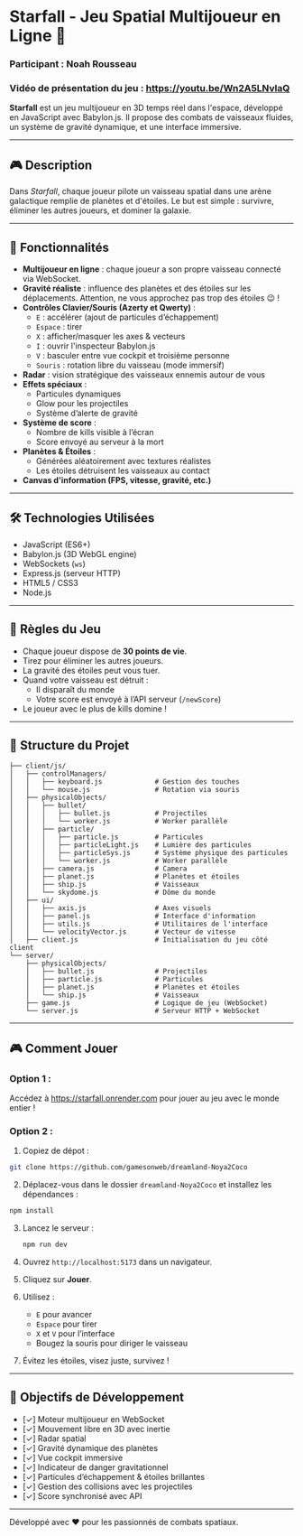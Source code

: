 # Starfall - Jeu Spatial Multijoueur en Ligne 🚀

### Participant : **Noah Rousseau**
### Vidéo de présentation du jeu : https://youtu.be/Wn2A5LNvlaQ

**Starfall** est un jeu multijoueur en 3D temps réel dans l'espace, développé en JavaScript avec Babylon.js. Il propose des combats de vaisseaux fluides, un système de gravité dynamique, et une interface immersive.

---

## 🎮 Description

Dans *Starfall*, chaque joueur pilote un vaisseau spatial dans une arène galactique remplie de planètes et d'étoiles. Le but est simple : survivre, éliminer les autres joueurs, et dominer la galaxie.

---

## 🚀 Fonctionnalités

- **Multijoueur en ligne** : chaque joueur a son propre vaisseau connecté via WebSocket.
- **Gravité réaliste** : influence des planètes et des étoiles sur les déplacements. Attention, ne vous approchez pas trop des étoiles 😉 !
- **Contrôles Clavier/Souris (Azerty et Qwerty)** :
  - `E` : accélérer (ajout de particules d’échappement)
  - `Espace` : tirer
  - `X` : afficher/masquer les axes & vecteurs
  - `I` : ouvrir l'inspecteur Babylon.js
  - `V` : basculer entre vue cockpit et troisième personne
  - `Souris` : rotation libre du vaisseau (mode immersif)
- **Radar** : vision stratégique des vaisseaux ennemis autour de vous
- **Effets spéciaux** :
  - Particules dynamiques
  - Glow pour les projectiles
  - Système d’alerte de gravité
- **Système de score** :
  - Nombre de kills visible à l’écran
  - Score envoyé au serveur à la mort
- **Planètes & Étoiles** :
  - Générées aléatoirement avec textures réalistes
  - Les étoiles détruisent les vaisseaux au contact
- **Canvas d'information (FPS, vitesse, gravité, etc.)**

---

## 🛠️ Technologies Utilisées

- JavaScript (ES6+)
- Babylon.js (3D WebGL engine)
- WebSockets (`ws`)
- Express.js (serveur HTTP)
- HTML5 / CSS3
- Node.js

---

## 🎯 Règles du Jeu

- Chaque joueur dispose de **30 points de vie**.
- Tirez pour éliminer les autres joueurs.
- La gravité des étoiles peut vous tuer.
- Quand votre vaisseau est détruit :
  - Il disparaît du monde
  - Votre score est envoyé à l’API serveur (`/newScore`)
- Le joueur avec le plus de kills domine !

---

## 📁 Structure du Projet

```
├── client/js/
│   ├── controlManagers/
│   │   ├── keyboard.js             # Gestion des touches
│   │   └── mouse.js                # Rotation via souris
│   ├── physicalObjects/
│   │   ├── bullet/
│   │   │   ├── bullet.js           # Projectiles 
│   │   │   └── worker.js           # Worker parallèle
│   │   ├── particle/
│   │   │   ├── particle.js         # Particules 
│   │   │   ├── particleLight.js    # Lumière des particules 
│   │   │   ├── particleSys.js      # Système physique des particules 
│   │   │   └── worker.js           # Worker parallèle 
│   │   ├── camera.js               # Camera
│   │   ├── planet.js               # Planètes et étoiles
│   │   ├── ship.js                 # Vaisseaux
│   │   └── skydome.js              # Dôme du monde
│   ├── ui/
│   │   ├── axis.js                 # Axes visuels
│   │   ├── panel.js                # Interface d'information
│   │   ├── utils.js                # Utilitaires de l'interface
│   │   └── velocityVector.js       # Vecteur de vitesse
│   ├── client.js                   # Initialisation du jeu côté client
└── server/
    ├── physicalObjects/
    │   ├── bullet.js               # Projectiles 
    │   ├── particle.js             # Particules 
    │   ├── planet.js               # Planètes et étoiles
    │   └── ship.js                 # Vaisseaux
    ├── game.js                     # Logique de jeu (WebSocket)
    └── server.js                   # Serveur HTTP + WebSocket
```

---

## 🎮 Comment Jouer

### Option 1 :
Accédez à https://starfall.onrender.com pour jouer au jeu avec le monde entier !

### Option 2 :
1. Copiez de dépot :
  ```bash
  git clone https://github.com/gamesonweb/dreamland-Noya2Coco
  ```

2. Déplacez-vous dans le dossier `dreamland-Noya2Coco` et installez les dépendances :
  ```bash
  npm install
  ```

3. Lancez le serveur :
   ```bash
   npm run dev
   ```

4. Ouvrez `http://localhost:5173` dans un navigateur.

3. Cliquez sur **Jouer**.

4. Utilisez :
   - `E` pour avancer
   - `Espace` pour tirer
   - `X` et `V` pour l’interface
   - Bougez la souris pour diriger le vaisseau

5. Évitez les étoiles, visez juste, survivez !

---

## 🎯 Objectifs de Développement

- [✓] Moteur multijoueur en WebSocket
- [✓] Mouvement libre en 3D avec inertie
- [✓] Radar spatial
- [✓] Gravité dynamique des planètes
- [✓] Vue cockpit immersive
- [✓] Indicateur de danger gravitationnel
- [✓] Particules d’échappement & étoiles brillantes
- [✓] Gestion des collisions avec les projectiles
- [✓] Score synchronisé avec API

---

Développé avec ❤️ pour les passionnés de combats spatiaux.

